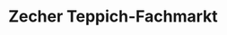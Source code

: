 ---
title: "Zecher Teppich-Fachmarkt"
url: /lauterbach/zecher-teppich-fachmarkt/
shop: Raumausstattung
---